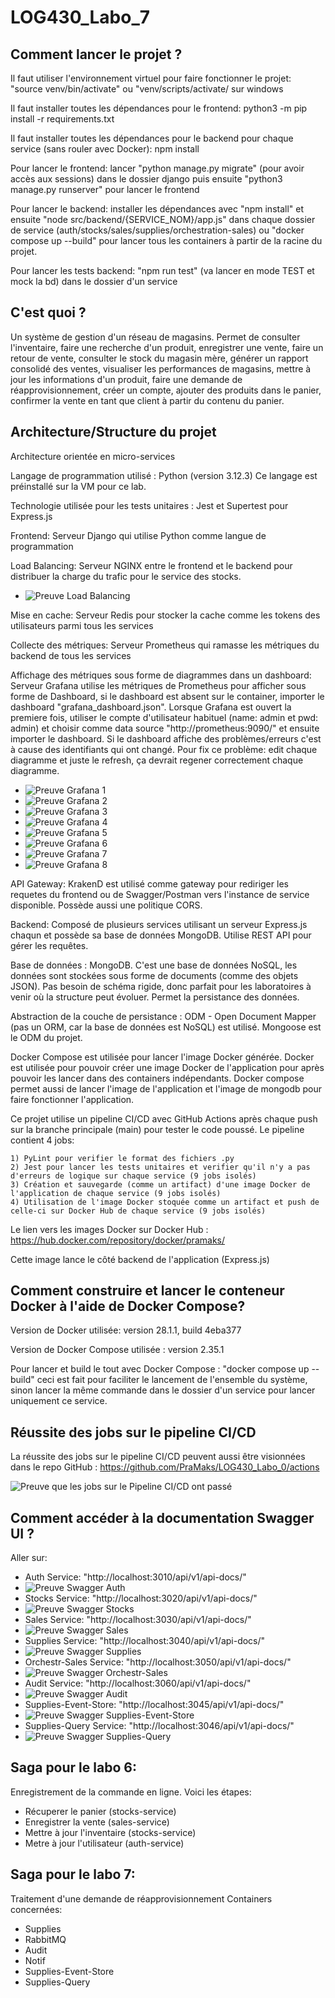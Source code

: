 # LOG430_Labo_7

## Comment lancer le projet ?
Il faut utiliser l'environnement virtuel pour faire fonctionner le projet: "source venv/bin/activate" ou "venv/scripts/activate/ sur windows

Il faut installer toutes les dépendances pour le frontend: python3 -m pip install -r requirements.txt

Il faut installer toutes les dépendances pour le backend pour chaque service (sans rouler avec Docker): npm install

Pour lancer le frontend: lancer "python manage.py migrate" (pour avoir accès aux sessions) dans le dossier django puis ensuite "python3 manage.py runserver" pour lancer le frontend

Pour lancer le backend: installer les dépendances avec "npm install" et ensuite "node src/backend/{SERVICE_NOM}/app.js" dans chaque dossier de service (auth/stocks/sales/supplies/orchestration-sales) ou "docker compose up --build" pour lancer tous les containers à partir de la racine du projet.

Pour lancer les tests backend: "npm run test" (va lancer en mode TEST et mock la bd) dans le dossier d'un service

## C'est quoi ?

Un système de gestion d'un réseau de magasins. Permet de consulter l'inventaire, faire une recherche d'un produit, enregistrer une vente, faire un retour de vente, consulter le stock du magasin mère, générer un rapport consolidé des ventes, visualiser les performances de magasins, mettre à jour les informations d'un produit, faire une demande de réapprovisionnement, créer un compte, ajouter des produits dans le panier, confirmer la vente en tant que client à partir du contenu du panier.

## Architecture/Structure du projet

Architecture orientée en micro-services

Langage de programmation utilisé : Python (version 3.12.3)
Ce langage est préinstallé sur la VM pour ce lab. 

Technologie utilisée pour les tests unitaires : Jest et Supertest pour Express.js

Frontend: Serveur Django qui utilise Python comme langue de programmation

Load Balancing: Serveur NGINX entre le frontend et le backend pour distribuer la charge du trafic pour le service des stocks.

- ![Preuve Load Balancing](docs/loadbalancing.png)

Mise en cache: Serveur Redis pour stocker la cache comme les tokens des utilisateurs parmi tous les services

Collecte des métriques: Serveur Prometheus qui ramasse les métriques du backend de tous les services

Affichage des métriques sous forme de diagrammes dans un dashboard: Serveur Grafana utilise les métriques de Prometheus pour afficher sous forme de Dashboard, si le dashboard est absent sur le container, importer le dashboard "grafana_dashboard.json". Lorsque Grafana est ouvert la premiere fois, utiliser le compte d'utilisateur habituel (name: admin et pwd: admin) et choisir comme data source "http://prometheus:9090/" et ensuite importer le dashboard. Si le dashboard affiche des problèmes/erreurs c'est à cause des identifiants qui ont changé. Pour fix ce problème: edit chaque diagramme et juste le refresh, ça devrait regener correctement chaque diagramme.

- ![Preuve Grafana 1](docs/grafana1.png)
- ![Preuve Grafana 2](docs/grafana2.png)
- ![Preuve Grafana 3](docs/grafana3.png)
- ![Preuve Grafana 4](docs/grafana4.png)
- ![Preuve Grafana 5](docs/grafana5.png)
- ![Preuve Grafana 6](docs/grafana6.png)
- ![Preuve Grafana 7](docs/grafana7.png)
- ![Preuve Grafana 8](docs/grafana8.png)

API Gateway: KrakenD est utilisé comme gateway pour rediriger les requetes du frontend ou de Swagger/Postman vers l'instance de service disponible. Possède aussi une politique CORS.

Backend: Composé de plusieurs services utilisant un serveur Express.js chaqun et possède sa base de données MongoDB. Utilise REST API pour gérer les requêtes.

Base de données : MongoDB. C'est une base de données NoSQL, les données sont stockées sous forme de documents (comme des objets JSON). Pas besoin de schéma rigide, donc parfait pour les laboratoires à venir où la structure peut évoluer. Permet la persistance des données.

Abstraction de la couche de persistance : ODM - Open Document Mapper (pas un ORM, car la base de données est NoSQL) est utilisé. Mongoose est le ODM du projet.

Docker Compose est utilisée pour lancer l'image Docker générée. Docker est utilisée pour pouvoir créer une image Docker de l'application pour après pouvoir les lancer dans des containers indépendants. Docker compose permet aussi de lancer l'image de l'application et l'image de mongodb pour faire fonctionner l'application.

Ce projet utilise un pipeline CI/CD avec GitHub Actions après chaque push sur la branche principale (main) pour tester le code poussé. Le pipeline contient 4 jobs:

    1) PyLint pour verifier le format des fichiers .py
    2) Jest pour lancer les tests unitaires et verifier qu'il n'y a pas d'erreurs de logique sur chaque service (9 jobs isolés)
    3) Création et sauvegarde (comme un artifact) d'une image Docker de l'application de chaque service (9 jobs isolés)
    4) Utilisation de l'image Docker stoquée comme un artifact et push de celle-ci sur Docker Hub de chaque service (9 jobs isolés)

Le lien vers les images Docker sur Docker Hub : https://hub.docker.com/repository/docker/pramaks/

Cette image lance le côté backend de l'application (Express.js)

## Comment construire et lancer le conteneur Docker à l'aide de Docker Compose?

Version de Docker utilisée: version 28.1.1, build 4eba377

Version de Docker Compose utilisée : version 2.35.1

Pour lancer et build le tout avec Docker Compose : "docker compose up --build" ceci est fait pour faciliter le lancement de l'ensemble du système,
sinon lancer la même commande dans le dossier d'un service pour lancer uniquement ce service.

## Réussite des jobs sur le pipeline CI/CD

La réussite des jobs sur le pipeline CI/CD peuvent aussi être visionnées dans le repo GitHub : https://github.com/PraMaks/LOG430_Labo_0/actions

![Preuve que les jobs sur le Pipeline CI/CD ont passé](docs/preuvePipelineCICD.png)

## Comment accéder à la documentation Swagger UI ?

Aller sur:
- Auth Service: "http://localhost:3010/api/v1/api-docs/"
- ![Preuve Swagger Auth](docs/preuveSwagger1.png)
- Stocks Service: "http://localhost:3020/api/v1/api-docs/"
- ![Preuve Swagger Stocks](docs/preuveSwagger2.png)
- Sales Service: "http://localhost:3030/api/v1/api-docs/"
- ![Preuve Swagger Sales](docs/preuveSwagger3.png)
- Supplies Service: "http://localhost:3040/api/v1/api-docs/"
- ![Preuve Swagger Supplies](docs/preuveSwagger4.png)
- Orchestr-Sales Service: "http://localhost:3050/api/v1/api-docs/"
- ![Preuve Swagger Orchestr-Sales](docs/preuveSwagger5.png)
- Audit Service: "http://localhost:3060/api/v1/api-docs/"
- ![Preuve Swagger Audit](docs/preuveSwagger6.png)
- Supplies-Event-Store: "http://localhost:3045/api/v1/api-docs/"
- ![Preuve Swagger Supplies-Event-Store](docs/preuveSwagger7.png)
- Supplies-Query Service: "http://localhost:3046/api/v1/api-docs/"
- ![Preuve Swagger Supplies-Query](docs/preuveSwagger8.png)

## Saga pour le labo 6:

Enregistrement de la commande en ligne.
Voici les étapes:
- Récuperer le panier (stocks-service)
- Enregistrer la vente (sales-service)
- Mettre à jour l'inventaire (stocks-service)
- Metre à jour l'utilisateur (auth-service)

## Saga pour le labo 7:

Traitement d'une demande de réapprovisionnement
Containers concernées:
- Supplies
- RabbitMQ
- Audit
- Notif
- Supplies-Event-Store
- Supplies-Query